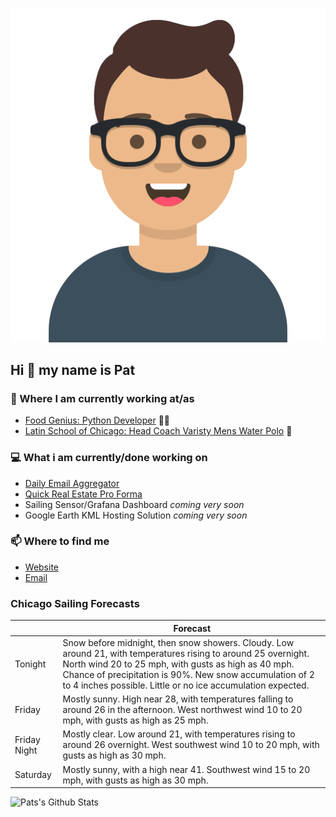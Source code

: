 [![Social banner for p-j-falconer](https://raw.githubusercontent.com/P-J-FALCONER/P-J-FALCONER/master/assets/avataaars.svg)](https://patfalconer.com/)
## Hi :wave: my name is Pat

### 💼 Where I am currently working at/as
- [Food Genius: Python Developer](https://getfoodgenius.com/) 🍔🐍
- [Latin School of Chicago: Head Coach Varisty Mens Water Polo](https://www.latinschool.org/) 🤽


### 💻 What i am currently/done working on
 - [Daily Email Aggregator](https://github.com/P-J-FALCONER/dott_daily_mail)
 - [Quick Real Estate Pro Forma](https://github.com/P-J-FALCONER/henry)
 - Sailing Sensor/Grafana Dashboard *coming very soon*
 - Google Earth KML Hosting Solution *coming very soon*

### 📫 Where to find me
 - [Website](https://patfalconer.com/)
 - [Email](mailto:patrick.j.falconer@gmail.com)


### Chicago Sailing Forecasts
|   | Forecast  |
|---|---|
| Tonight | Snow before midnight, then snow showers. Cloudy. Low around 21, with temperatures rising to around 25 overnight. North wind 20 to 25 mph, with gusts as high as 40 mph. Chance of precipitation is 90%. New snow accumulation of 2 to 4 inches possible. Little or no ice accumulation expected. |
| Friday | Mostly sunny. High near 28, with temperatures falling to around 26 in the afternoon. West northwest wind 10 to 20 mph, with gusts as high as 25 mph. |
| Friday Night | Mostly clear. Low around 21, with temperatures rising to around 26 overnight. West southwest wind 10 to 20 mph, with gusts as high as 30 mph. |
| Saturday | Mostly sunny, with a high near 41. Southwest wind 15 to 20 mph, with gusts as high as 30 mph. |

![Pats's Github Stats](https://github-readme-stats.vercel.app/api?username=p-j-falconer&show_icons=true&theme=radical)
